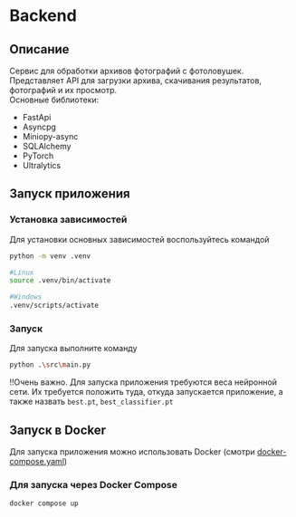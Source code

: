 # Backend

## Описание
Сервис для обработки архивов фотографий с фотоловушек. Представляет API для загрузки архива, скачивания результатов, фотографий и их просмотр. <br/>
Основные библиотеки: <br/>
- FastApi
- Asyncpg
- Miniopy-async
- SQLAlchemy
- PyTorch
- Ultralytics

## Запуск приложения

### Установка зависимостей
Для установки основных зависимостей воспользуйтесь командой
```bash
python -m venv .venv

#Linux
source .venv/bin/activate

#Windows
.venv/scripts/activate
```

### Запуск
Для запуска выполните команду
```bash
python .\src\main.py 
```

!!Очень важно. Для запуска приложения требуются веса нейронной сети. Их требуется положить туда, откуда запускается приложение, а также назвать `best.pt`, `best_classifier.pt`


## Запуск в Docker
Для запуска приложения можно использовать Docker (смотри [docker-compose.yaml](https://github.com/Malinnik/grozny-hack/blob/main/docker-compose.yaml))

### Для запуска через Docker Compose
```bash
docker compose up
```
